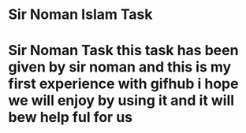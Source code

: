 # Sir Noman Islam Task
 # Sir Noman Task  this task has been given  by sir noman and this is my first experience with gifhub i hope we will enjoy by using it and it will bew help ful for us
